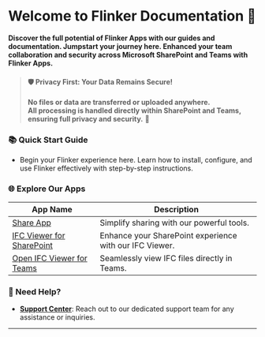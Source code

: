 # Welcome to Flinker Documentation 🚀

**Discover the full potential of Flinker Apps with our guides and documentation. Jumpstart your journey here. Enhanced your team collaboration and security across Microsoft SharePoint and Teams with Flinker Apps.**

> #### 🛡️ **Privacy First: Your Data Remains Secure!**
>  
> **No files or data are transferred or uploaded anywhere.**  
> **All processing is handled directly within SharePoint and Teams, ensuring full privacy and security.** 🔐

### 📚 Quick Start Guide
- Begin your Flinker experience here. Learn how to install, configure, and use Flinker effectively with step-by-step instructions.

### 🌐 Explore Our Apps
| App Name                                                | Description                                       |
|-------------------------------------------------------------|-------------------------------------------------------|
| [Share App](https://appsource.microsoft.com/de-de/product/office/WA200007197)                      | Simplify sharing with our powerful tools.             |
| [IFC Viewer for SharePoint](https://appsource.microsoft.com/de-de/product/office/wa200006238)      | Enhance your SharePoint experience with our IFC Viewer.|
| [Open IFC Viewer for Teams](https://appsource.microsoft.com/de-de/product/office/WA200007412)      | Seamlessly view IFC files directly in Teams.          |

### 🤝 Need Help?
- **[Support Center](https://outlook.office365.com/book/SupportConsultingonlinemeeting@flinker.app/)**: Reach out to our dedicated support team for any assistance or inquiries.

---
